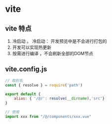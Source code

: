 # vite 

 ## vite 特点

1. 冷启动 。 冷启动： 开发预览中是不会进行打包的
2. 开发可以实现热更新
3. 按需进行编译 ，不会刷新全部的DOM节点 





##  vite.config.js

~~~javascript
// 取别名
const { resolve } = require('path')

export default {
    alias: { '/@/': resolve(__dirname),'src'}
}

// 使用
import xxx from "/@/components/xxx.vue"
~~~

